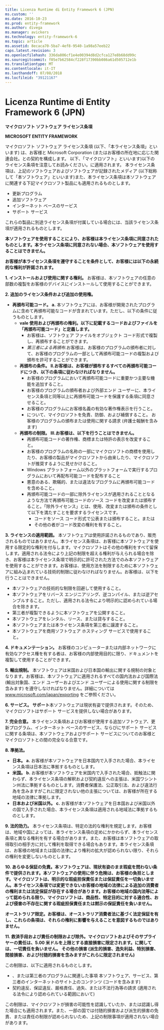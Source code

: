 ```yaml
---
title: Licenza Runtime di Entity Framework 6 (JPN)
ms.custom: ''
ms.date: 2016-10-23
ms.prod: entity-framework
ms.author: divega
ms.manager: avickers
ms.technology: entity-framework-6
ms.topic: article
ms.assetid: 8ecaca70-5ba7-4ef8-9540-1a98a57eeb22
caps.latest.revision: 3
ms.openlocfilehash: 336da806cf1e4e00394d8d2cfca127e8b68dd99c
ms.sourcegitcommit: f05e7b62584cf228f17390bb086a61d505712e1b
ms.translationtype: MT
ms.contentlocale: it-IT
ms.lasthandoff: 07/08/2018
ms.locfileid: "39121167"
---
```

# <a name="entity-framework-6-runtime-license-jpn"></a>Licenza Runtime di Entity Framework 6 (JPN)
**マイクロソフト ソフトウェア ライセンス条項**

**MICROSOFT ENTITY FRAMEWORK**

マイクロソフト ソフトウェア ライセンス条項 (以下、「本ライセンス条項」といいます) は、お客様と Microsoft Corporation (またはお客様の所在地に応じた関連会社。との契約を構成します。 以下、「マイクロソフト」といいます)以下のライセンス条項を注意してお読みください。に適用されます。 本ライセンス条項は、上記のソフトウェアおよびソフトウェアが記録されたメディア (以下総称して「本ソフトウェア」といいます)また、本ライセンス条項は本ソフトウェアに関連する下記マイクロソフト製品にも適用されるものとします。

-   更新プログラム
-   追加ソフトウェア
-   インターネット ベースのサービス
-   サポート サービス

これらの製品に別途ライセンス条項が付属している場合には、当該ライセンス条項が適用されるものとします。

**本ソフトウェアを使用することにより、お客様は本ライセンス条項に同意されたものとします。本ライセンス条項に同意されない場合、本ソフトウェアを使用することはできません。**

**お客様が本ライセンス条項を遵守することを条件として、お客様には以下の永続的な権利が許諾されます。**

**1. インストールおよび使用に関する権利。** お客様は、本ソフトウェアの任意の部数の複製をお客様のデバイスにインストールして使用することができます。

**2. 追加のライセンス条件および追加の使用権。**

-   **再頒布可能コード。 a.** 本ソフトウェアには、お客様が開発されたプログラムに含めて再頒布可能なコードが含まれています。ただし、以下の条件に従うものとします。
    -   **vale 使用および再頒布の権利。以下に記載するコードおよびファイルを「再頒布可能コード」と定義します。**
        -   お客様は、ソフトウェア ファイルをオブジェクト コード形式で複製し、再頒布することができます。
        -   *第三者による再頒布*.お客様は、お客様のプログラムの頒布者に対して、お客様のプログラムの一部として再頒布可能コードの複製および頒布を許可することができます。
    -   **再頒布の条件。 II.お客様は、お客様が頒布するすべての再頒布可能コードにつき、以下の条項に従わなければなりません。**
        -   お客様のプログラムにおいて再頒布可能コードに重要かつ主要な機能を追加すること。
        -   お客様のプログラムの頒布者および外部エンド ユーザーに、本ライセンス条項と同等以上に再頒布可能コードを保護する条項に同意させること。
        -   お客様のプログラムにお客様名義の有効な著作権表示を行うこと。
        -   について、マイクロソフトを免責、防御、および補償すること。 お客様のプログラムの頒布または使用に関する請求 (弁護士報酬を含みます)
    -   **再頒布の制限。 III.お客様は、以下を行うことはできません。**
        -   再頒布可能コードの著作権、商標または特許の表示を改変すること。
        -   お客様のプログラムの名称の一部にマイクロソフトの商標を使用したり、お客様の製品がマイクロソフトから由来したり、マイクロソフトが推奨するように見せかけること。
        -   Windows プラットフォーム以外のプラットフォームで実行するプログラムにおいて再配布可能コードを配布すること
        -   悪意のある、欺瞞的、または違法なプログラムに再頒布可能コードを含めること。
        -   再頒布可能コードの一部に除外ライセンスが適用されることとなるような方法で再頒布可能コードのソース コードを改変または頒布すること。「除外ライセンス」とは、使用、改変または頒布の条件として以下を満たすことを要求するライセンスです。
            -   コードをソース コード形式で公表または頒布すること。または
            -   その他の者がコード改変の権利を有すること。

**3. ライセンスの適用範囲。** 本ソフトウェアは使用許諾されるものであり、販売されるものではありません。本ライセンス条項は、お客様に本ソフトウェアを使用する限定的な権利を付与します。マイクロソフトはその他の権利をすべて留保します。適用される法令により上記の制限を超える権利が与えられる場合を除き、お客様は本ライセンス条項で明示的に許可された方法でのみ本ソフトウェアを使用することができます。お客様は、使用方法を制限するために本ソフトウェアに組み込まれている技術的制限に従わなければなりません。お客様は、以下を行うことはできません。

-   本ソフトウェアの技術的な制限を回避して使用すること。
-   本ソフトウェアをリバース エンジニアリング、逆コンパイル、または逆アセンブルすること。ただし、適用される法令により明示的に認められている場合を除きます。
-   第三者が複製できるように本ソフトウェアを公開すること。
-   本ソフトウェアをレンタル、リース、または貸与すること。
-   本ソフトウェアまたは本ライセンス条項を第三者に譲渡すること。
-   本ソフトウェアを商用ソフトウェア ホスティング サービスで使用すること。

**4. ドキュメンテーション。** お客様のコンピューターまたは内部ネットワークに有効なアクセス権を有する者は、お客様の内部使用目的に限り、ドキュメントを複製して使用することができます。

**5. 輸出規制。** 本ソフトウェアは米国および日本国の輸出に関する規制の対象となります。お客様は、本ソフトウェアに適用されるすべての国内法および国際法 (輸出対象国、エンド ユーザーおよびエンド ユーザーによる使用に関する制限を含みます) を遵守しなければなりません。詳細については www.microsoft.com/japan/exporting をご参照ください。

**6. サービス。 サポート**本ソフトウェアは現状有姿で提供されます。そのため、マイクロソフトはサポート サービスを提供しない場合があります。

**7. 完全合意。** 本ライセンス条項およびお客様が使用する追加ソフトウェア、更新プログラム、インターネット ベースのサービス、ならびにサポート サービスに関する条項は、本ソフトウェアおよびサポート サービスについてのお客様とマイクロソフトとの間の完全なる合意です。

**8. 準拠法。**

-   **日本。 a.** お客様が本ソフトウェアを日本国内で入手された場合、本ライセンス条項は日本法に準拠するものとします。
-   **米国。 b.** お客様が本ソフトウェアを米国内で入手された場合、抵触法に関わらず、本ライセンス条項の解釈および契約違反への主張は、米国ワシントン州法に準拠するものとします。消費者保護法、公正取引法、および違法行為を含みますがこれに限定されない他の主張については、お客様が所在する地域の法律に準拠します。
-   **日本および米国以外。 c.** お客様が本ソフトウェアを日本国および米国以外の国で入手された場合、本ライセンス条項は適用される地域法に準拠するものとします。

**9. 法的効力。** 本ライセンス条項は、特定の法的な権利を規定します。お客様は、地域や国によっては、本ライセンス条項の定めにかかわらず、本ライセンス条項と異なる権利を有する場合があります。また、お客様は本ソフトウェアの取得取引の相手方に対して権利を取得できる場合もあります。本ライセンス条項は、お客様の地域または国の法律により権利の拡大が認められない限り、それらの権利を変更しないものとします。

**10. あらゆる保証の免責。本ソフトウェアは、現状有姿のまま瑕疵を問わない条件で提供されます。本ソフトウェアの使用に伴う危険は、お客様の負担とします。マイクロソフトは、明示的な瑕疵担保責任または保証責任を一切負いません。本ライセンス条項では変更できないお客様の地域の法律による追加の消費者の権利または法定保証が存在する場合があります。お客様の地域の国内法等によって認められる限り、マイクロソフトは、商品性、特定目的に対する適合性、および侵害の不存在に関する瑕疵担保責任または黙示の保証責任を負いません。**

**オーストラリア限定。お客様は、オーストラリア消費者法に基づく法定保証を有し、これらの条項は、それらの権利に影響を与えることを意図するものではありません。**

**11. 救済手段および責任の制限および除外。マイクロソフトおよびそのサプライヤーの責任は、5.00 米ドルを上限とする直接損害に限定されます。に関しては、一切責任を負いません。 その他の損害 (派生的損害、逸失利益、特別損害、間接損害、および付随的損害を含みますがこれらに限定されません)**

この制限は、以下に適用されるものとします。

-   、または第三者のプログラムに関連した事項 本ソフトウェア、サービス、第三者のインターネットのサイト上のコンテンツ (コードを含みます)
-   契約違反、保証違反、厳格責任、過失、または不法行為等の請求 (適用される法令により認められている範囲において)

この制限は、マイクロソフトが損害の可能性を認識していたか、または認識し得た場合にも適用されます。また、一部の国では付随的損害および派生的損害の免責、または責任の制限が認められないため、上記の制限事項が適用されない場合があります。
